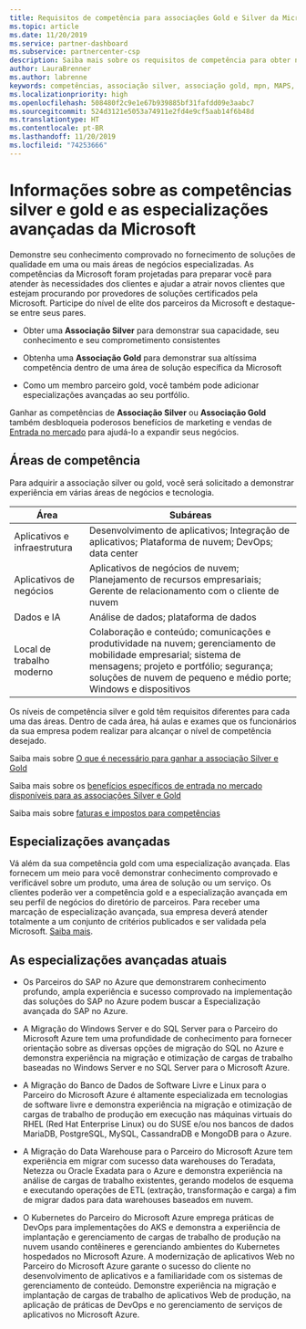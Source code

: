 ```yaml
---
title: Requisitos de competência para associações Gold e Silver da Microsoft | Partner Center
ms.topic: article
ms.date: 11/20/2019
ms.service: partner-dashboard
ms.subservice: partnercenter-csp
description: Saiba mais sobre os requisitos de competência para obter níveis de associação Gold e Silver.
author: LauraBrenner
ms.author: labrenne
keywords: competências, associação silver, associação gold, mpn, MAPS, proficiência, Microsoft Partner Network, associação de rede, especializações avançadas
ms.localizationpriority: high
ms.openlocfilehash: 508480f2c9e1e67b939885bf31fafdd09e3aabc7
ms.sourcegitcommit: 524d3121e5053a74911e2fd4e9cf5aab14f6b48d
ms.translationtype: HT
ms.contentlocale: pt-BR
ms.lasthandoff: 11/20/2019
ms.locfileid: "74253666"
---
```

# <a name="information-about-microsoft-silver-and-gold-competencies-and-advanced-specializations"></a>Informações sobre as competências silver e gold e as especializações avançadas da Microsoft


Demonstre seu conhecimento comprovado no fornecimento de soluções de qualidade em uma ou mais áreas de negócios especializadas. As competências da Microsoft foram projetadas para preparar você para atender às necessidades dos clientes e ajudar a atrair novos clientes que estejam procurando por provedores de soluções certificados pela Microsoft. Participe do nível de elite dos parceiros da Microsoft e destaque-se entre seus pares.

- Obter uma **Associação Silver** para demonstrar sua capacidade, seu conhecimento e seu comprometimento consistentes

- Obtenha uma **Associação Gold** para demonstrar sua altíssima competência dentro de uma área de solução específica da Microsoft

- Como um membro parceiro gold, você também pode adicionar especializações avançadas ao seu portfólio.

Ganhar as competências de **Associação Silver** ou **Associação Gold** também desbloqueia poderosos benefícios de marketing e vendas de [Entrada no mercado](mpn-learn-about-go-to-market-benefits.md) para ajudá-lo a expandir seus negócios.

## <a name="competency-areas"></a>Áreas de competência

Para adquirir a associação silver ou gold, você será solicitado a demonstrar experiência em várias áreas de negócios e tecnologia.

|**Área**            |**Subáreas**                    |
|--------------------|--------------------------------|
|Aplicativos e infraestrutura|Desenvolvimento de aplicativos; Integração de aplicativos; Plataforma de nuvem; DevOps; data center|
|Aplicativos de negócios |Aplicativos de negócios de nuvem; Planejamento de recursos empresariais; Gerente de relacionamento com o cliente de nuvem|
|Dados e IA|Análise de dados; plataforma de dados|
|Local de trabalho moderno| Colaboração e conteúdo; comunicações e produtividade na nuvem; gerenciamento de mobilidade empresarial; sistema de mensagens; projeto e portfólio; segurança; soluções de nuvem de pequeno e médio porte; Windows e dispositivos|

Os níveis de competência silver e gold têm requisitos diferentes para cada uma das áreas. Dentro de cada área, há aulas e exames que os funcionários da sua empresa podem realizar para alcançar o nível de competência desejado.


Saiba mais sobre [O que é necessário para ganhar a associação Silver e Gold](https://partner.microsoft.com/membership/competencies)

Saiba mais sobre os [benefícios específicos de entrada no mercado disponíveis para as associações Silver e Gold](mpn-learn-about-go-to-market-benefits.md) 

Saiba mais sobre [faturas e impostos para competências](mpn-view-print-maps-invoice.md)

## <a name="advanced-specializations"></a>Especializações avançadas

Vá além da sua competência gold com uma especialização avançada. Elas fornecem um meio para você demonstrar conhecimento comprovado e verificável sobre um produto, uma área de solução ou um serviço. Os clientes poderão ver a competência gold e a especialização avançada em seu perfil de negócios do diretório de parceiros. Para receber uma marcação de especialização avançada, sua empresa deverá atender totalmente a um conjunto de critérios publicados e ser validada pela Microsoft. [Saiba mais](https://partner.microsoft.com/membership/competencies#tab-content-2). 

## <a name="the-current-advanced-specializations"></a>As especializações avançadas atuais

- Os Parceiros do SAP no Azure que demonstrarem conhecimento profundo, ampla experiência e sucesso comprovado na implementação das soluções do SAP no Azure podem buscar a Especialização avançada do SAP no Azure.

- A Migração do Windows Server e do SQL Server para o Parceiro do Microsoft Azure tem uma profundidade de conhecimento para fornecer orientação sobre as diversas opções de migração do SQL no Azure e demonstra experiência na migração e otimização de cargas de trabalho baseadas no Windows Server e no SQL Server para o Microsoft Azure. 

- A Migração do Banco de Dados de Software Livre e Linux para o Parceiro do Microsoft Azure é altamente especializada em tecnologias de software livre e demonstra experiência na migração e otimização de cargas de trabalho de produção em execução nas máquinas virtuais do RHEL (Red Hat Enterprise Linux) ou do SUSE e/ou nos bancos de dados MariaDB, PostgreSQL, MySQL, CassandraDB e MongoDB para o Azure.

- A Migração do Data Warehouse para o Parceiro do Microsoft Azure tem experiência em migrar com sucesso data warehouses do Teradata, Netezza ou Oracle Exadata para o Azure e demonstra experiência na análise de cargas de trabalho existentes, gerando modelos de esquema e executando operações de ETL (extração, transformação e carga) a fim de migrar dados para data warehouses baseados em nuvem.

- O Kubernetes do Parceiro do Microsoft Azure emprega práticas de DevOps para implementações do AKS e demonstra a experiência de implantação e gerenciamento de cargas de trabalho de produção na nuvem usando contêineres e gerenciando ambientes do Kubernetes hospedados no Microsoft Azure.
A modernização de aplicativos Web no Parceiro do Microsoft Azure garante o sucesso do cliente no desenvolvimento de aplicativos e a familiaridade com os sistemas de gerenciamento de conteúdo. Demonstre experiência na migração e implantação de cargas de trabalho de aplicativos Web de produção, na aplicação de práticas de DevOps e no gerenciamento de serviços de aplicativos no Microsoft Azure.